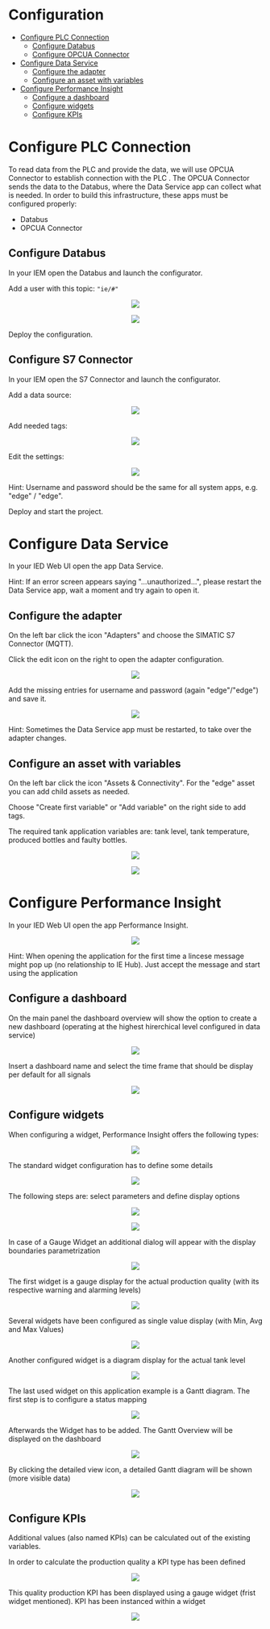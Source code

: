 # Configuration

- [Configure PLC Connection](#configure-plc-connection)
  - [Configure Databus](#configure-databus)
  - [Configure OPCUA Connector](#configure-OPCUA-connector)
- [Configure Data Service](#configure-data-service)
  - [Configure the adapter](#configure-the-adapter)
  - [Configure an asset with variables](#configure-an-asset-with-variables)
- [Configure Performance Insight](#configure-performance-insight)
    - [Configure a dashboard](#configure-a-dashboard)
    - [Configure widgets](#configure-widgets)
    - [Configure KPIs](#configure-KPIs)
		
# Configure PLC Connection

To read data from the PLC and provide the data, we will use OPCUA Connector to establish connection with the PLC .
The OPCUA Connector sends the data to the Databus, where the Data Service app can collect what is needed.
In order to build this infrastructure, these apps must be configured properly:

- Databus
- OPCUA Connector

## Configure Databus

In your IEM open the Databus and launch the configurator.

Add a user with this topic:
`"ie/#"`

<p align="center"><kbd><img src="graphics/DatabusAdduser.PNG"/></kbd></p>

<p align="center"><kbd><img src="graphics/IE_Databus.PNG" /></kbd></p>

Deploy the configuration.

## Configure S7 Connector

In your IEM open the S7 Connector and launch the configurator.

Add a data source:

<p align="center"><kbd><img src="graphics/S7_Connector_Data_Source.PNG" /></kbd></p>

Add needed tags:

<p align="center"><kbd><img src="graphics/S7_Connector_Configuration.PNG" /></kbd></p>

Edit the settings:

<p align="center"><kbd><img src="graphics/S7_Connector_Settings.PNG" /></kbd></p>

Hint: Username and password should be the same for all system apps, e.g. "edge" / "edge".

Deploy and start the project.

# Configure Data Service

In your IED Web UI open the app Data Service.

Hint: If an error screen appears saying "...unauthorized...", please restart the Data Service app, wait a moment and try again to open it.

## Configure the adapter

On the left bar click the icon "Adapters" and choose the SIMATIC S7 Connector (MQTT).

Click the edit icon on the right to open the adapter configuration.

<p align="center"><kbd><img src="graphics/Data_Service_Adapter.PNG" /></kbd></p>

Add the missing entries for username and password (again "edge"/"edge") and save it.

<p align="center"><kbd><img src="graphics/Data_Service_Adapter_Config.PNG" /></kbd></p>

Hint: Sometimes the Data Service app must be restarted, to take over the adapter changes.

## Configure an asset with variables

On the left bar click the icon "Assets & Connectivity". For the "edge" asset you can add child assets as needed.

Choose "Create first variable" or "Add variable" on the right side to add tags.

The required tank application variables are: tank level, tank temperature, produced bottles and faulty bottles.

<p align="center"><kbd><img src="graphics/Data_Service_Assets.PNG" /></kbd></p>

<p align="center"><kbd><img src="graphics/Data_Service_Variable.PNG" /></kbd></p>

# Configure Performance Insight

In your IED Web UI open the app Performance Insight.

<p align="center"><kbd><img src="graphics/Performance_Insight_Icon.png" /></kbd></p>

Hint: When opening the application for the first time a lincese message might pop up (no relationship to IE Hub). Just accept the message and start using the application

## Configure a dashboard

On the main panel the dashboard overview will show the option to create a new dashboard (operating at the highest hirerchical level configured in data service)

<p align="center"><kbd><img src="graphics/Performance_Insight_Create_Dashboard.png" /></kbd></p>

Insert a dashboard name and select the time frame that should be display per default for all signals

<p align="center"><kbd><img src="graphics/Performance_Insight_Config_Dashboard.png" /></kbd></p>

## Configure widgets

When configuring a widget, Performance Insight offers the following types:

<p align="center"><kbd><img src="graphics/Performance_Insight_Widgets.png" /></kbd></p>

The standard widget configuration has to define some details

<p align="center"><kbd><img src="graphics/Performance_Insight_Define_Details.png" /></kbd></p>

The following steps are: select parameters and define display options 

<p align="center"><kbd><img src="graphics/Performance_Insight_Select_Parameter.png" /></kbd></p>

<p align="center"><kbd><img src="graphics/Performance_Insight_General_Display.png" /></kbd></p>

In case of a Gauge Widget an additional dialog will appear with the display boundaries parametrization

<p align="center"><kbd><img src="graphics/Performance_Insight_Gauge_Display.png" /></kbd></p>

The first widget is a gauge display for the actual production quality (with its respective warning and alarming levels)

<p align="center"><kbd><img src="graphics/Performance_Insight_Gauge_Widget.png" /></kbd></p>

Several widgets have been configured as single value display (with Min, Avg and Max Values)

<p align="center"><kbd><img src="graphics/Performance_Insight_Value_Widget.png" /></kbd></p>

Another configured widget is a diagram display for the actual tank level

<p align="center"><kbd><img src="graphics/Performance_Insight_Diagram_Widget.png" /></kbd></p>

The last used widget on this application example is a Gantt diagram. The first step is to configure a status mapping

<p align="center"><kbd><img src="graphics/performance-insight-gantt-status-mapping.png" /></kbd></p>

Afterwards the Widget has to be added. The Gantt Overview will be displayed on the dashboard

<p align="center"><kbd><img src="graphics/performance-insight-gantt-overview.png" /></kbd></p>

By clicking the detailed view icon, a detailed Gantt diagram will be shown (more visible data)

<p align="center"><kbd><img src="graphics/performance-insight-gantt-detail-view.png" /></kbd></p>

## Configure KPIs

Additional values (also named KPIs) can be calculated out of the existing variables.

In order to calculate the production quality a KPI type has been defined

<p align="center"><kbd><img src="graphics/Performance_Insight_KPI_Calculation.png" /></kbd></p>

This quality production KPI has been displayed using a gauge widget (frist widget mentioned). KPI has been instanced within a widget

<p align="center"><kbd><img src="graphics/Performance_Insight_KPI_Gauge_Widget.png" /></kbd></p>
